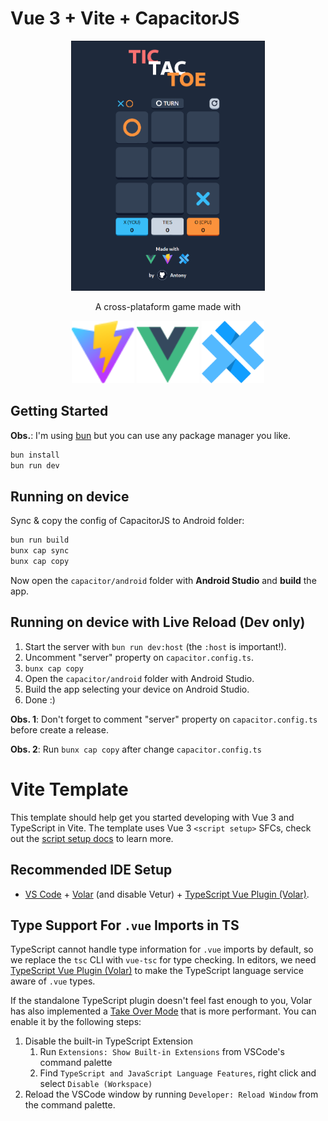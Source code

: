 # Vue 3 + Vite + CapacitorJS

<p align="center">
   <img src="./docs/assets/game.png" alt="Game screenshot" height="400" />
</p>

<p align="center">
   A cross-plataform game made with
</p>

<p align="center">
   <img src="./public/vite.svg" alt="Vite" width="100" height="100" />
   <img src="./src/assets/vue.svg" alt="Vue" width="100" height="100" />
   <img src="./src/assets/capacitor-js.svg" alt="CapacitorJS" width="100" height="100" />
</p>

## Getting Started

**Obs.**: I'm using [bun](https://bun.sh/) but you can use any package manager you like.

```bash
bun install
bun run dev
```

## Running on device

Sync & copy the config of CapacitorJS to Android folder:

```bash
bun run build
bunx cap sync
bunx cap copy
```

Now open the `capacitor/android` folder with **Android Studio** and **build** the app.

## Running on device with Live Reload (Dev only)

1. Start the server with `bun run dev:host` (the `:host` is important!).
2. Uncomment "server" property on `capacitor.config.ts`.
3. `bunx cap copy`
4. Open the `capacitor/android` folder with Android Studio.
5. Build the app selecting your device on Android Studio.
6. Done :)

**Obs. 1**: Don't forget to comment "server" property on `capacitor.config.ts` before create a release.

**Obs. 2**: Run `bunx cap copy` after change `capacitor.config.ts`

# Vite Template

This template should help get you started developing with Vue 3 and TypeScript in Vite. The template uses Vue 3 `<script setup>` SFCs, check out the [script setup docs](https://v3.vuejs.org/api/sfc-script-setup.html#sfc-script-setup) to learn more.

## Recommended IDE Setup

- [VS Code](https://code.visualstudio.com/) + [Volar](https://marketplace.visualstudio.com/items?itemName=Vue.volar) (and disable Vetur) + [TypeScript Vue Plugin (Volar)](https://marketplace.visualstudio.com/items?itemName=Vue.vscode-typescript-vue-plugin).

## Type Support For `.vue` Imports in TS

TypeScript cannot handle type information for `.vue` imports by default, so we replace the `tsc` CLI with `vue-tsc` for type checking. In editors, we need [TypeScript Vue Plugin (Volar)](https://marketplace.visualstudio.com/items?itemName=Vue.vscode-typescript-vue-plugin) to make the TypeScript language service aware of `.vue` types.

If the standalone TypeScript plugin doesn't feel fast enough to you, Volar has also implemented a [Take Over Mode](https://github.com/johnsoncodehk/volar/discussions/471#discussioncomment-1361669) that is more performant. You can enable it by the following steps:

1. Disable the built-in TypeScript Extension
   1. Run `Extensions: Show Built-in Extensions` from VSCode's command palette
   2. Find `TypeScript and JavaScript Language Features`, right click and select `Disable (Workspace)`
2. Reload the VSCode window by running `Developer: Reload Window` from the command palette.
